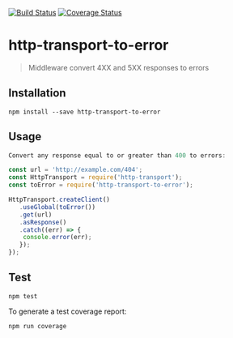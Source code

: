 [![Build Status](https://travis-ci.org/bbc/http-transport-to-error.svg)](https://travis-ci.org/bbc/http-transport-to-error) [![Coverage Status](https://coveralls.io/repos/github/bbc/http-transport-to-error/badge.svg?branch=master)](https://coveralls.io/github/bbc/http-transport-to-error?branch=master)

# http-transport-to-error

> Middleware convert 4XX and 5XX responses to errors

## Installation

```
npm install --save http-transport-to-error
```

## Usage

```js
Convert any response equal to or greater than 400 to errors: 

const url = 'http://example.com/404';
const HttpTransport = require('http-transport');
const toError = require('http-transport-to-error');

HttpTransport.createClient()
   .useGlobal(toError())
   .get(url)
   .asResponse()
   .catch((err) => {
    console.error(err);
   });
});
```

## Test

```
npm test
```

To generate a test coverage report:

```
npm run coverage
```
